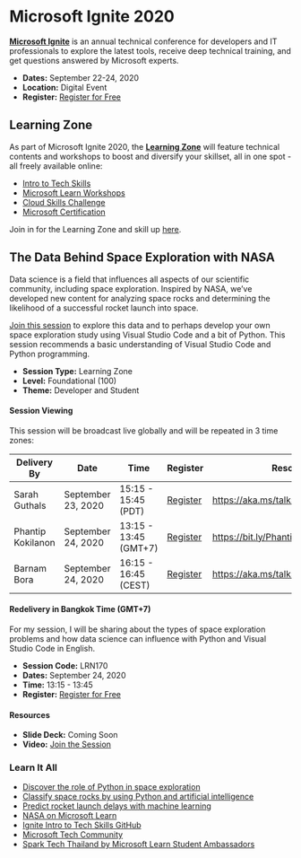 # Microsoft Ignite 2020

**[Microsoft Ignite](https://www.microsoft.com/ignite)** is an annual technical conference for developers and IT professionals to explore the latest tools, receive deep technical training, and get questions answered by Microsoft experts.

- **Dates:** September 22-24, 2020
- **Location:** Digital Event
- **Register:** [Register for Free](https://www.microsoft.com/ignite)

## Learning Zone

As part of Microsoft Ignite 2020, the **[Learning Zone](https://myignite.microsoft.com/learning-zone)** will feature technical contents and workshops to boost and diversify your skillset, all in one spot - all freely available online:

- [Intro to Tech Skills](https://myignite.microsoft.com/learning-zone)
- [Microsoft Learn Workshops](https://myignite.microsoft.com/learning-zone)
- [Cloud Skills Challenge](https://aka.ms/IgniteCSC)
- [Microsoft Certification](https://docs.microsoft.com/learn/certifications)

Join in for the Learning Zone and skill up [here](https://myignite.microsoft.com/learning-zone).

## The Data Behind Space Exploration with NASA

Data science is a field that influences all aspects of our scientific community, including space exploration. Inspired by NASA, we’ve developed new content for analyzing space rocks and determining the likelihood of a successful rocket launch into space.

[Join this session](https://myignite.microsoft.com/sessions/b0527d73-b179-4220-a096-cb48a160040e) to explore this data and to perhaps develop your own space exploration study using Visual Studio Code and a bit of Python. This session recommends a basic understanding of Visual Studio Code and Python programming.

- **Session Type:** Learning Zone
- **Level:** Foundational (100)
- **Theme:** Developer and Student

#### Session Viewing

This session will be broadcast live globally and will be repeated in 3 time zones:

| Delivery By | Date | Time | Register | Resources |
|-------------|------------|------------|----------|-----------|
| Sarah Guthals | September 23, 2020 | 15:15 - 15:45 (PDT) | [Register](https://myignite.microsoft.com/sessions/d40e4b0f-c832-422f-949a-f82309253704) | https://aka.ms/talkswithdrg/ignite2020 |
| Phantip Kokilanon | September 24, 2020 | 13:15 - 13:45 (GMT+7) | [Register](https://myignite.microsoft.com/sessions/b0527d73-b179-4220-a096-cb48a160040e) | https://bit.ly/PhantipIgnite2020 |
| Barnam Bora | September 24, 2020 | 16:15 - 16:45 (CEST) | [Register](https://myignite.microsoft.com/sessions/4c4ac56c-7575-4e52-8f8b-6787f2206fb1) | https://aka.ms/talkswithdrg/ignite2020 |

#### Redelivery in Bangkok Time (GMT+7)

For my session, I will be sharing about the types of space exploration problems and how data science can influence with Python and Visual Studio Code in English.

- **Session Code:** LRN170
- **Dates:** September 24, 2020
- **Time:** 13:15 - 13:45
- **Register:** [Register for Free](https://myignite.microsoft.com/sessions/b0527d73-b179-4220-a096-cb48a160040e)

#### Resources

- **Slide Deck:** Coming Soon
- **Video:** [Join the Session](https://myignite.microsoft.com/sessions/b0527d73-b179-4220-a096-cb48a160040e)

### Learn It All

- [Discover the role of Python in space exploration](https://docs.microsoft.com/learn/paths/introduction-python-space-exploration-nasa/?WT.mc_id=ignite2020_techseries)
- [Classify space rocks by using Python and artificial intelligence](https://docs.microsoft.com/learn/paths/classify-space-rocks-artificial-intelligence-nasa/?WT.mc_id=ignite2020_techseries)
- [Predict rocket launch delays with machine learning](https://docs.microsoft.com/learn/paths/machine-learning-predict-launch-delay-nasa/?WT.mc_id=ignite2020_techseries)
- [NASA on Microsoft Learn](https://docs.microsoft.com/learn/topics/nasa?WT.mc_id=ignite2020_techseries)
- [Ignite Intro to Tech Skills GitHub](https://github.com/microsoft/ignitelearnzone)
- [Microsoft Tech Community](https://techcommunity.microsoft.com)
- [Spark Tech Thailand by Microsoft Learn Student Ambassadors](https://www.facebook.com/SparkTechTH)
